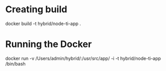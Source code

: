 # Creating build 
docker build -t hybrid/node-ti-app .

# Running the Docker 
docker run -v /Users/admin/hybrid/:/usr/src/app/ -i -t  hybrid/node-ti-app /bin/bash
